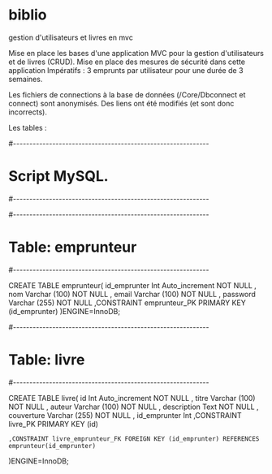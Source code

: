 # biblio
 gestion d'utilisateurs et livres en mvc

 Mise en place les bases d'une application MVC pour la gestion d'utilisateurs et de livres (CRUD). Mise en place des mesures de sécurité dans cette application 
 Impératifs : 3 emprunts par utilisateur pour une durée de 3 semaines.

Les fichiers de connections à la base de données (/Core/Dbconnect et connect) sont anonymisés. Des liens ont été modifiés (et sont donc incorrects).


Les tables :

#------------------------------------------------------------
#        Script MySQL.
#------------------------------------------------------------


#------------------------------------------------------------
# Table: emprunteur
#------------------------------------------------------------

CREATE TABLE emprunteur(
        id_emprunter Int  Auto_increment  NOT NULL ,
        nom          Varchar (100) NOT NULL ,
        email        Varchar (100) NOT NULL ,
        password     Varchar (255) NOT NULL
	,CONSTRAINT emprunteur_PK PRIMARY KEY (id_emprunter)
)ENGINE=InnoDB;


#------------------------------------------------------------
# Table: livre
#------------------------------------------------------------

CREATE TABLE livre(
        id           Int  Auto_increment  NOT NULL ,
        titre        Varchar (100) NOT NULL ,
        auteur       Varchar (100) NOT NULL ,
        description  Text NOT NULL ,
        couverture   Varchar (255) NOT NULL ,
        id_emprunter Int
	,CONSTRAINT livre_PK PRIMARY KEY (id)

	,CONSTRAINT livre_emprunteur_FK FOREIGN KEY (id_emprunter) REFERENCES emprunteur(id_emprunter)
)ENGINE=InnoDB;

